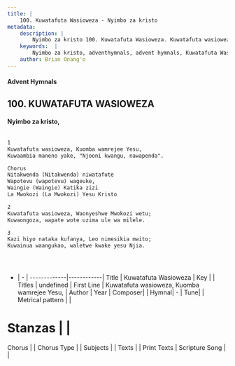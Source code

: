 ```yaml
---
title: |
    100. Kuwatafuta Wasioweza - Nyimbo za kristo
metadata:
    description: |
        Nyimbo za kristo 100. Kuwatafuta Wasioweza. Kuwatafuta wasioweza, Kuomba wamrejee Yesu, Kuwaambia maneno yake, "Njooni kwangu, nawapenda".  Chorus Nitakwenda (Nitakwenda) niwatafute Wapotevu (wapotevu) wageuke,  Waingie (Waingie) Katika zizi La Mwokozi (La Mwokozi) Yesu Kristo  
    keywords:  |
        Nyimbo za kristo, adventhymnals, advent hymnals, Kuwatafuta Wasioweza, Kuwatafuta wasioweza, Kuomba wamrejee Yesu,. 
    author: Brian Onang'o
---
```


#### Advent Hymnals
## 100. KUWATAFUTA WASIOWEZA
####  Nyimbo za kristo,

```txt

1
Kuwatafuta wasioweza, Kuomba wamrejee Yesu,
Kuwaambia maneno yake, "Njooni kwangu, nawapenda".

Chorus
Nitakwenda (Nitakwenda) niwatafute
Wapotevu (wapotevu) wageuke, 
Waingie (Waingie) Katika zizi
La Mwokozi (La Mwokozi) Yesu Kristo

2
Kuwatafuta wasioweza, Waonyeshwe Mwokozi wetu;
Kuwaongoza, wapate wote uzima ule wa milele.

3
Kazi hiyo nataka kufanya, Leo nimesikia mwito;
Kuwainua waangukao, waletwe kwake yesu Njia.





```

- |   -  |
-------------|------------|
Title | Kuwatafuta Wasioweza |
Key |  |
Titles | undefined |
First Line | Kuwatafuta wasioweza, Kuomba wamrejee Yesu, |
Author | 
Year | 
Composer| |
Hymnal|  - |
Tune|  |
Metrical pattern | |
# Stanzas |  |
Chorus |  |
Chorus Type |  |
Subjects | |
Texts |  |
Print Texts | 
Scripture Song |  |
    
